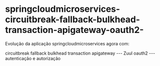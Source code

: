 # springcloudmicroservices-circuitbreak-fallback-bulkhead-transaction-apigateway-oauth2-

Evolução da aplicação springcloudmicroservices agora com:

circuitbreak
fallback
bulkhead
transaction
apigateway --- Zuul
oauth2 --- autenticação e autorização

